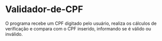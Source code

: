 # Validador-de-CPF
O programa recebe um CPF digitado pelo usuário, realiza os cálculos de verificação e compara com o CPF inserido, informando se é válido ou inválido.
